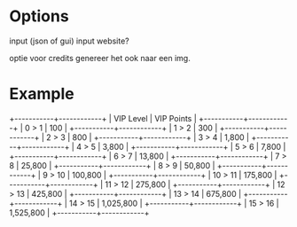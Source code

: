 # Options

input (json of gui)
input website?

optie voor credits
genereer het ook naar een img.

# Example

+-----------+------------+
| VIP Level | VIP Points |
+-----------+------------+
|   0 > 1   |     100    |
+-----------+------------+
|   1 > 2   |     300    |
+-----------+------------+
|   2 > 3   |     800    |
+-----------+------------+
|   3 > 4   |    1,800   |
+-----------+------------+
|   4 > 5   |    3,800   |
+-----------+------------+
|   5 > 6   |    7,800   |
+-----------+------------+
|   6 > 7   |   13,800   |
+-----------+------------+
|   7 > 8   |   25,800   |
+-----------+------------+
|   8 > 9   |   50,800   |
+-----------+------------+
|   9 > 10  |   100,800  |
+-----------+------------+
|  10 > 11  |   175,800  |
+-----------+------------+
|  11 > 12  |   275,800  |
+-----------+------------+
|  12 > 13  |   425,800  |
+-----------+------------+
|  13 > 14  |   675,800  |
+-----------+------------+
|  14 > 15  | 1,025,800  |
+-----------+------------+
|  15 > 16  | 1,525,800  |
+-----------+------------+
